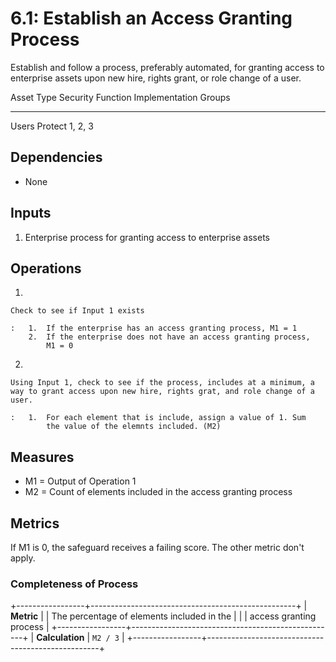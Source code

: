 # 6.1: Establish an Access Granting Process

Establish and follow a process, preferably automated, for granting
access to enterprise assets upon new hire, rights grant, or role change
of a user.

  Asset Type   Security Function   Implementation Groups
  ------------ ------------------- -----------------------
  Users        Protect             1, 2, 3

## Dependencies

-   None

## Inputs

1.  Enterprise process for granting access to enterprise assets

## Operations

1.  

    Check to see if Input 1 exists

    :   1.  If the enterprise has an access granting process, M1 = 1
        2.  If the enterprise does not have an access granting process,
            M1 = 0

2.  

    Using Input 1, check to see if the process, includes at a minimum, a way to grant access upon new hire, rights grat, and role change of a user.

    :   1.  For each element that is include, assign a value of 1. Sum
            the value of the elemnts included. (M2)

## Measures

-   M1 = Output of Operation 1
-   M2 = Count of elements included in the access granting process

## Metrics

If M1 is 0, the safeguard receives a failing score. The other metric
don\'t apply.

### Completeness of Process

+-----------------+---------------------------------------------------+
| **Metric**      | | The percentage of elements included in the      |
|                 |   access granting process                         |
+-----------------+---------------------------------------------------+
| **Calculation** | `M2 / 3`                                          |
+-----------------+---------------------------------------------------+

